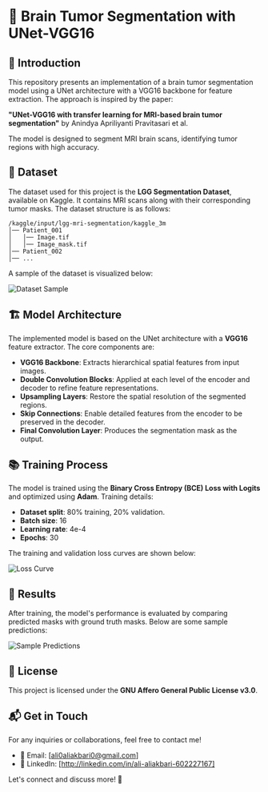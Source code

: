 # 🧠 Brain Tumor Segmentation with UNet-VGG16

## 📌 Introduction
This repository presents an implementation of a brain tumor segmentation model using a UNet architecture with a VGG16 backbone for feature extraction. The approach is inspired by the paper:

**"UNet-VGG16 with transfer learning for MRI-based brain tumor segmentation"**
by Anindya Apriliyanti Pravitasari et al.

The model is designed to segment MRI brain scans, identifying tumor regions with high accuracy.

## 📂 Dataset
The dataset used for this project is the **LGG Segmentation Dataset**, available on Kaggle. It contains MRI scans along with their corresponding tumor masks. The dataset structure is as follows:

```
/kaggle/input/lgg-mri-segmentation/kaggle_3m
│── Patient_001
│   │── Image.tif
│   │── Image_mask.tif
│── Patient_002
│── ...
```

A sample of the dataset is visualized below:

![Dataset Sample](sample_dataset.png)

## 🏗️ Model Architecture
The implemented model is based on the UNet architecture with a **VGG16** feature extractor. The core components are:

- **VGG16 Backbone**: Extracts hierarchical spatial features from input images.
- **Double Convolution Blocks**: Applied at each level of the encoder and decoder to refine feature representations.
- **Upsampling Layers**: Restore the spatial resolution of the segmented regions.
- **Skip Connections**: Enable detailed features from the encoder to be preserved in the decoder.
- **Final Convolution Layer**: Produces the segmentation mask as the output.

## 📚 Training Process
The model is trained using the **Binary Cross Entropy (BCE) Loss with Logits** and optimized using **Adam**. Training details:

- **Dataset split**: 80% training, 20% validation.
- **Batch size**: 16
- **Learning rate**: 4e-4
- **Epochs**: 30

The training and validation loss curves are shown below:

![Loss Curve](loss_plot.png)

## 🎯 Results
After training, the model's performance is evaluated by comparing predicted masks with ground truth masks. Below are some sample predictions:

![Sample Predictions](sample_predictions.png)

## 📜 License
This project is licensed under the **GNU Affero General Public License v3.0**.

## 📬 Get in Touch
For any inquiries or collaborations, feel free to contact me!

- 📧 Email: [ali0aliakbari0@gmail.com]
- 🔗 LinkedIn: [http://linkedin.com/in/ali-aliakbari-602227167]

Let's connect and discuss more! 🚀

